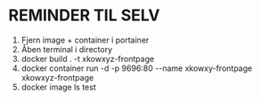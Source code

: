 # REMINDER TIL SELV
1. Fjern image + container i portainer
2. Åben terminal i directory
3. docker build . -t xkowxyz-frontpage
4. docker container run -d -p 9696:80 --name xkowxy-frontpage xkowxyz-frontpage
5. docker image ls
test
